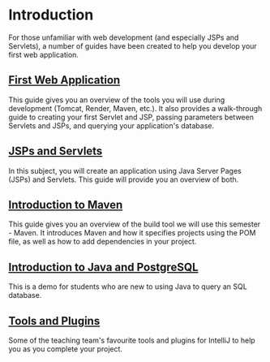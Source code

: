 # Introduction

For those unfamiliar with web development (and especially JSPs and Servlets), a number of guides have been created to
help you develop your first web application.

## [First Web Application](first_web_app.md)

This guide gives you an overview of the tools you will use during development (Tomcat, Render, Maven, etc.). It 
also provides a walk-through guide to creating your first Servlet and JSP, passing parameters between Servlets and 
JSPs, and querying your application's database.

## [JSPs and Servlets](jsp_servlets.md)

In this subject, you will create an application using Java Server Pages (JSPs) and Servlets. This guide will provide 
you an overview of both.

## [Introduction to Maven](maven.md)

This guide gives you an overview of the build tool we will use this semester - Maven. It introduces Maven and how it
specifies projects using the POM file, as well as how to add dependencies in your project.

## [Introduction to Java and PostgreSQL](java_postgresql.md)

This is a demo for students who are new to using Java to query an SQL database.

## [Tools and Plugins](../extra_tools/tools_and_plugins.md)

Some of the teaching team's favourite tools and plugins for IntelliJ to help you as you complete your project.
